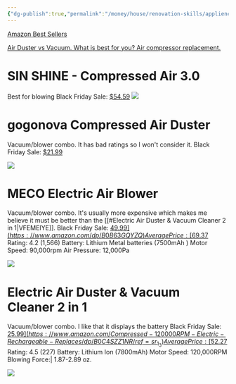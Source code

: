 ```yaml
---
{"dg-publish":true,"permalink":"/money/house/renovation-skills/appliences/compressed-air-dusters/","tags":["oakmore"],"created":"Nov 25, 2023, 11:33 PM"}
---
```



[Amazon Best Sellers](https://www.amazon.com/Best-Sellers-Compressed-Air-Dusters/zgbs/pc/3012916011)

[Air Duster vs Vacuum. What is best for you? Air compressor replacement.](https://www.youtube.com/watch?v=WaQs9Vnqly4)
# SIN SHINE - Compressed Air 3.0

Best for blowing
Black Friday Sale: [$54.59](https://www.amazon.com/SIN-SHINE-Compressed-Electric-AD01-Black/dp/B083LNC6NR)
![](https://m.media-amazon.com/images/I/61ld54uLiSL._AC_SL1500_.jpg)

# gogonova Compressed Air Duster

Vacuum/blower combo. It has bad ratings so I won't consider it.
Black Friday Sale: [$21.99](https://www.amazon.com/gogonova-Compressed-60000RPM-Keyboard-Rechargeable/dp/B0BHQ8QGFP)

![](https://m.media-amazon.com/images/I/61YDbaUEzLL._AC_SL1500_.jpg)

# MECO Electric Air Blower

Vacuum/blower combo. It's usually more expensive which makes me believe it must be better than the [[#Electric Air Duster & Vacuum Cleaner 2 in 1|VFEMEIYE]].
Black Friday Sale: [$49.99](https://www.amazon.com/dp/B0B63GQYZQ)
Average Price: [$69.37](https://camelcamelcamel.com/product/B0B63GQYZQ)
Rating: 4.2 (1,566)
Battery: Lithium Metal batteries (7500mAh )
Motor Speed: 90,000rpm 
Air Pressure: 12,000Pa

![](https://m.media-amazon.com/images/I/61FZ1hl8BoL._AC_SL1500_.jpg)
# Electric Air Duster & Vacuum Cleaner 2 in 1

Vacuum/blower combo. I like that it displays the battery
Black Friday Sale: [$25.99](https://www.amazon.com/Compressed-120000RPM-Electric-Rechargeable-Replaces/dp/B0C4SZZ1NR/ref=sr_1_3)
Average Price: [$52.27](https://camelcamelcamel.com/product/B0C4SZZ1NR)
Rating: 4.5 (227)
Battery: Lithium Ion (7800mAh)
Motor Speed: 120,000RPM
Blowing Force:| 1.87-2.89 oz.

![](https://m.media-amazon.com/images/I/61KG1VKkY+L._AC_SL1500_.jpg)